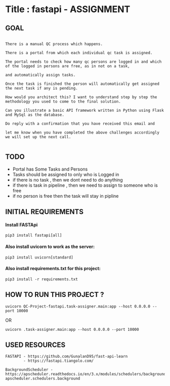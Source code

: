 # Title :  fastapi - ASSIGNMENT 

## GOAL 

```

There is a manual QC process which happens. 

There is a portal from which each individual qc task is assigned. 

The portal needs to check how many qc persons are logged in and which of the logged in persons are free, as in not on a task,

and automatically assign tasks. 

Once the task is finished the person will automatically get assigned the next task if any is pending.
 
How would you architect this? I want to understand step by step the methodology you used to come to the final solution. 
 
Can you illustrate a basic API framework written in Python using Flask and MySql as the database.

Do reply with a confirmation that you have received this email and 

let me know when you have completed the above challenges accordingly we will set up the next call.


```


## TODO
- Portal has Some Tasks and Persons
- Tasks should be assigned to only who is Logged in
- if there is no task , then we dont need to do anything
- if there is task in pipeline , then we need to assign to someone who is free 
- if no person is free then the task will stay in pipline

## INITIAL REQUIREMENTS

#### Install FASTApi
```
pip3 install fastapi[all]
```
#### Also install uvicorn to work as the server:
```
pip3 install uvicorn[standard]
```

#### Also install requirements.txt for this project:

```
pip3 install -r requirements.txt
```

## HOW TO RUN THIS PROJECT ?

```
uvicorn QC-Project-fastapi.task-assigner.main:app --host 0.0.0.0 --port 10000
```

OR

```
uvicorn .task-assigner.main:app --host 0.0.0.0 --port 10000
```


## USED RESOURCES
```
FASTAPI - https://github.com/GunalanD95/fast-api-learn
        - https://fastapi.tiangolo.com/ 

```

```
BackgroundScheduler - https://apscheduler.readthedocs.io/en/3.x/modules/schedulers/background.html#module-apscheduler.schedulers.background

```
